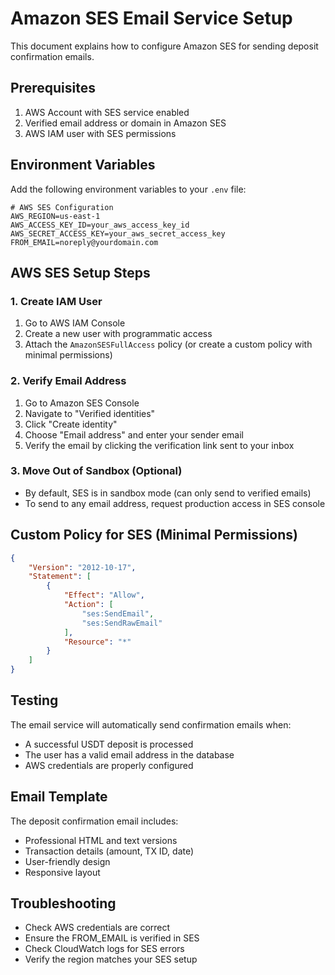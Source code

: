 # Amazon SES Email Service Setup

This document explains how to configure Amazon SES for sending deposit confirmation emails.

## Prerequisites

1. AWS Account with SES service enabled
2. Verified email address or domain in Amazon SES
3. AWS IAM user with SES permissions

## Environment Variables

Add the following environment variables to your `.env` file:

```env
# AWS SES Configuration
AWS_REGION=us-east-1
AWS_ACCESS_KEY_ID=your_aws_access_key_id
AWS_SECRET_ACCESS_KEY=your_aws_secret_access_key
FROM_EMAIL=noreply@yourdomain.com
```

## AWS SES Setup Steps

### 1. Create IAM User
1. Go to AWS IAM Console
2. Create a new user with programmatic access
3. Attach the `AmazonSESFullAccess` policy (or create a custom policy with minimal permissions)

### 2. Verify Email Address
1. Go to Amazon SES Console
2. Navigate to "Verified identities"
3. Click "Create identity"
4. Choose "Email address" and enter your sender email
5. Verify the email by clicking the verification link sent to your inbox

### 3. Move Out of Sandbox (Optional)
- By default, SES is in sandbox mode (can only send to verified emails)
- To send to any email address, request production access in SES console

## Custom Policy for SES (Minimal Permissions)

```json
{
    "Version": "2012-10-17",
    "Statement": [
        {
            "Effect": "Allow",
            "Action": [
                "ses:SendEmail",
                "ses:SendRawEmail"
            ],
            "Resource": "*"
        }
    ]
}
```

## Testing

The email service will automatically send confirmation emails when:
- A successful USDT deposit is processed
- The user has a valid email address in the database
- AWS credentials are properly configured

## Email Template

The deposit confirmation email includes:
- Professional HTML and text versions
- Transaction details (amount, TX ID, date)
- User-friendly design
- Responsive layout

## Troubleshooting

- Check AWS credentials are correct
- Ensure the FROM_EMAIL is verified in SES
- Check CloudWatch logs for SES errors
- Verify the region matches your SES setup
